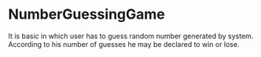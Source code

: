 # NumberGuessingGame
It is basic in which user has to guess random number  generated by system. According to his number of guesses he may be declared to win or lose.
